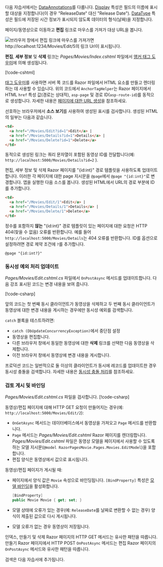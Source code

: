 다음 자습서에서는 [DataAnnotations](/aspnet/mvc/overview/older-versions/mvc-music-store/mvc-music-store-part-6)를 다룹니다. [Display](/dotnet/api/microsoft.aspnetcore.mvc.modelbinding.metadata.displaymetadata) 특성은 필드의 이름에 표시할 대상을 지정합니다(이 경우 "ReleaseDate" 대신 "Release Date"). [DataType](/dotnet/api/microsoft.aspnetcore.mvc.dataannotations.internal.datatypeattributeadapter) 특성은 필드에 저장된 시간 정보가 표시되지 않도록 데이터의 형식(날짜)을 지정합니다.

페이지/동영상으로 이동하고 **편집** 링크로 마우스를 가져가 대상 URL을 봅니다.

![브라우저 창에서 편집 링크에 마우스를 가져가면 http://localhost:1234/Movies/Edit/5의 링크 Url이 표시됩니다.](../../tutorials/razor-pages/da1/edit7.png)

**편집**, **세부 정보** 및 **삭제** 링크는 *Pages/Movies/Index.cshtml* 파일에서 [앵커 태그 도우미](xref:mvc/views/tag-helpers/builtin-th/anchor-tag-helper)에 의해 생성됩니다.

[!code-cshtml[](../../tutorials/razor-pages/razor-pages-start/snapshot_sample/RazorPagesMovie/Pages/Movies/Index.cshtml?highlight=16-18&range=32-)]

[태그 도우미](xref:mvc/views/tag-helpers/intro)를 사용하면 서버 쪽 코드를 Razor 파일에서 HTML 요소를 만들고 렌더링하는 데 사용할 수 있습니다. 위의 코드에서 `AnchorTagHelper`는 Razor 페이지에서 HTML `href` 특성 값(경로는 상대적), `asp-page` 및 경로 ID(`asp-route-id`)를 동적으로 생성합니다. 자세한 내용은 [페이지에 대한 URL 생성](xref:mvc/razor-pages/index#url-generation-for-pages)을 참조하세요.

선호하는 브라우저에서 **소스 보기**를 사용하여 생성된 표시를 검사합니다. 생성된 HTML의 일부는 다음과 같습니다.

```html
<td>
  <a href="/Movies/Edit?id=1">Edit</a> |
  <a href="/Movies/Details?id=1">Details</a> |
  <a href="/Movies/Delete?id=1">Delete</a>
</td>
```

동적으로 생성된 링크는 쿼리 문자열이 포함된 동영상 ID를 전달합니다(예: `http://localhost:5000/Movies/Details?id=2` ). 

편집, 세부 정보 및 삭제 Razor 페이지를 "{id:int}" 경로 템플릿을 사용하도록 업데이트합니다. 이러한 각 페이지에 대한 page 지시문을 `@page`에서 `@page "{id:int}"`로 변경합니다. 앱을 실행한 다음 소스를 봅니다. 생성된 HTML에서 URL의 경로 부분에 ID를 추가합니다.

```html
<td>
  <a href="/Movies/Edit/1">Edit</a> |
  <a href="/Movies/Details/1">Details</a> |
  <a href="/Movies/Delete/1">Delete</a>
</td>
```

정수를 포함하지 **않는** "{id:int}" 경로 템플릿이 있는 페이지에 대한 요청은 HTTP 404(찾을 수 없음) 오류를 반환합니다. 예를 들어 `http://localhost:5000/Movies/Details`는 404 오류를 반환합니다. ID를 옵션으로 설정하려면 경로 제약 조건에 `?`를 추가합니다.

 ```cshtml
@page "{id:int?}"
```

### <a name="update-concurrency-exception-handling"></a>동시성 예외 처리 업데이트

*Pages/Movies/Edit.cshtml.cs* 파일에서 `OnPostAsync` 메서드를 업데이트합니다. 다음 강조 표시된 코드는 변경 내용을 보여 줍니다.

[!code-csharp[](../../tutorials/razor-pages/razor-pages-start/snapshot_sample/RazorPagesMovie/Pages/Movies/Edit.cshtml.cs?name=snippet1&highlight=16-23)]

앞의 코드는 첫 번째 동시 클라이언트가 동영상을 삭제하고 두 번째 동시 클라이언트가 동영상에 대한 변경 내용을 게시하는 경우에만 동시성 예외를 검색합니다.

`catch` 블록을 테스트하려면:

* `catch (DbUpdateConcurrencyException)`에서 중단점 설정
* 동영상을 편집합니다.
* 다른 브라우저 창에서 동일한 동영상에 대한 **삭제** 링크를 선택한 다음 동영상을 삭제합니다.
* 이전 브라우저 창에서 동영상에 변경 내용을 게시합니다.

프로덕션 코드는 일반적으로 둘 이상의 클라이언트가 동시에 레코드를 업데이트한 경우 동시성 충돌을 검색합니다. 자세한 내용은 [동시성 충돌 처리](xref:data/ef-rp/concurrency)를 참조하세요.

### <a name="posting-and-binding-review"></a>검토 게시 및 바인딩

*Pages/Movies/Edit.cshtml.cs* 파일을 검사합니다. [!code-csharp[](../../tutorials/razor-pages/razor-pages-start/snapshot_sample/RazorPagesMovie/Pages/Movies/Edit.cshtml.cs?name=snippet2)]

동영상/편집 페이지에 대해 HTTP GET 요청이 만들어지는 경우(예: `http://localhost:5000/Movies/Edit/2`):

* `OnGetAsync` 메서드는 데이터베이스에서 동영상을 가져오고 `Page` 메서드를 반환합니다. 
* `Page` 메서드는 *Pages/Movies/Edit.cshtml* Razor 페이지를 렌더링합니다. *Pages/Movies/Edit.cshtml* 파일은 동영상 모델을 페이지에서 사용할 수 있도록 하는 모델 지시문(`@model RazorPagesMovie.Pages.Movies.EditModel`)을 포함합니다.
* 편집 양식은 동영상에서 값으로 표시됩니다.

동영상/편집 페이지가 게시될 때:

* 페이지에서 양식 값은 `Movie` 속성으로 바인딩됩니다. `[BindProperty]` 특성은 [모델 바인딩](xref:mvc/models/model-binding)을 활성화합니다.

  ```csharp
  [BindProperty]
  public Movie Movie { get; set; }
  ```

* 모델 상태에 오류가 있는 경우(예: `ReleaseDate`를 날짜로 변환할 수 없는 경우) 양식이 제출된 값으로 다시 게시됩니다.
* 모델 오류가 없는 경우 동영상이 저장됩니다.

인덱스, 만들기 및 삭제 Razor 페이지의 HTTP GET 메서드는 유사한 패턴을 따릅니다. 만들기 Razor 페이지에서 HTTP POST `OnPostAsync` 메서드는 편집 Razor 페이지의 `OnPostAsync` 메서드와 유사한 패턴을 따릅니다.

검색은 다음 자습서에 추가됩니다.